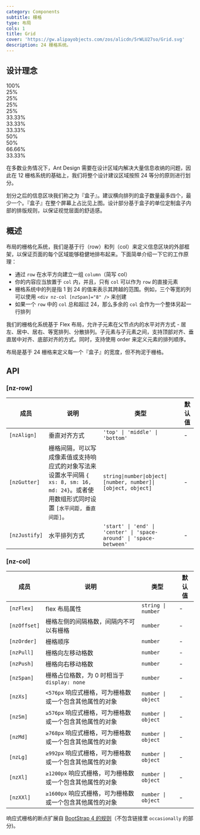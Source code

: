 ```yaml
---
category: Components
subtitle: 栅格
type: 布局
cols: 1
title: Grid
cover: 'https://gw.alipayobjects.com/zos/alicdn/5rWLU27so/Grid.svg'
description: 24 栅格系统。
---
```



## 设计理念

<div class="grid-demo">
<div class="ant-row demo-row">
  <div class="ant-col-24 demo-col demo-col-1">
    100%
  </div>
</div>
<div class="ant-row demo-row">
  <div class="ant-col-6 demo-col demo-col-2">
    25%
  </div>
  <div class="ant-col-6 demo-col demo-col-3">
    25%
  </div>
  <div class="ant-col-6 demo-col demo-col-2">
    25%
  </div>
  <div class="ant-col-6 demo-col demo-col-3">
    25%
  </div>
</div>
<div class="ant-row demo-row">
  <div class="ant-col-8 demo-col demo-col-4">
    33.33%
  </div>
  <div class="ant-col-8 demo-col demo-col-5">
    33.33%
  </div>
  <div class="ant-col-8 demo-col demo-col-4">
    33.33%
  </div>
</div>
<div class="ant-row demo-row">
  <div class="ant-col-12 demo-col demo-col-1">
    50%
  </div>
  <div class="ant-col-12 demo-col demo-col-3">
    50%
  </div>
</div>
<div class="ant-row demo-row">
  <div class="ant-col-16 demo-col demo-col-4">
    66.66%
  </div>
  <div class="ant-col-8 demo-col demo-col-5">
    33.33%
  </div>
</div>
</div>

在多数业务情况下，Ant Design 需要在设计区域内解决大量信息收纳的问题，因此在 12 栅格系统的基础上，我们将整个设计建议区域按照 24 等分的原则进行划分。

划分之后的信息区块我们称之为『盒子』。建议横向排列的盒子数量最多四个，最少一个。『盒子』在整个屏幕上占比见上图。设计部分基于盒子的单位定制盒子内部的排版规则，以保证视觉层面的舒适感。

## 概述

布局的栅格化系统，我们是基于行（row）和列（col）来定义信息区块的外部框架，以保证页面的每个区域能够稳健地排布起来。下面简单介绍一下它的工作原理：

- 通过 `row` 在水平方向建立一组 `column`（简写 col）
- 你的内容应当放置于 `col` 内，并且，只有 `col` 可以作为 `row` 的直接元素
- 栅格系统中的列是指 1 到 24 的值来表示其跨越的范围。例如，三个等宽的列可以使用 `<div nz-col [nzSpan]="8" />` 来创建
- 如果一个 `row` 中的 `col` 总和超过 24，那么多余的 `col` 会作为一个整体另起一行排列

我们的栅格化系统基于 Flex 布局，允许子元素在父节点内的水平对齐方式 - 居左、居中、居右、等宽排列、分散排列。子元素与子元素之间，支持顶部对齐、垂直居中对齐、底部对齐的方式。同时，支持使用 order 来定义元素的排列顺序。

布局是基于 24 栅格来定义每一个『盒子』的宽度，但不拘泥于栅格。


## API

### [nz-row]

| 成员          | 说明                                                                                                                                       | 类型                                                                | 默认值 |
| ------------- | ------------------------------------------------------------------------------------------------------------------------------------------ | ------------------------------------------------------------------- | ------ |
| `[nzAlign]`   | 垂直对齐方式                                                                                                                               | `'top' \| 'middle' \| 'bottom'`                                     | -      |
| `[nzGutter]`  | 栅格间隔，可以写成像素值或支持响应式的对象写法来设置水平间隔 `{ xs: 8, sm: 16, md: 24}`。或者使用数组形式同时设置 `[水平间距, 垂直间距]`。 | `string\|number\|object\|[number, number]\|[object, object]`        | -      |
| `[nzJustify]` | 水平排列方式                                                                                                                               | `'start' \| 'end' \| 'center' \| 'space-around' \| 'space-between'` | -      |

### [nz-col]

| 成员         | 说明                                                     | 类型               | 默认值 |
| ------------ | -------------------------------------------------------- | ------------------ | ------ |
| `[nzFlex]`   | flex 布局属性                                            | `string \| number` | -      |
| `[nzOffset]` | 栅格左侧的间隔格数，间隔内不可以有栅格                   | `number`           | -      |
| `[nzOrder]`  | 栅格顺序                                                 | `number`           | -      |
| `[nzPull]`   | 栅格向左移动格数                                         | `number`           | -      |
| `[nzPush]`   | 栅格向右移动格数                                         | `number`           | -      |
| `[nzSpan]`   | 栅格占位格数，为 0 时相当于 `display: none`              | `number`           | -      |
| `[nzXs]`     | `<576px` 响应式栅格，可为栅格数或一个包含其他属性的对象  | `number \| object` | -      |
| `[nzSm]`     | `≥576px` 响应式栅格，可为栅格数或一个包含其他属性的对象  | `number \| object` | -      |
| `[nzMd]`     | `≥768px` 响应式栅格，可为栅格数或一个包含其他属性的对象  | `number \| object` | -      |
| `[nzLg]`     | `≥992px` 响应式栅格，可为栅格数或一个包含其他属性的对象  | `number \| object` | -      |
| `[nzXl]`     | `≥1200px` 响应式栅格，可为栅格数或一个包含其他属性的对象 | `number \| object` | -      |
| `[nzXXl]`    | `≥1600px` 响应式栅格，可为栅格数或一个包含其他属性的对象 | `number \| object` | -      |

响应式栅格的断点扩展自 [BootStrap 4 的规则](https://getbootstrap.com/docs/4.0/layout/overview/#responsive-breakpoints)（不包含链接里 `occasionally` 的部分)。
